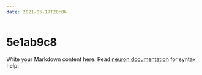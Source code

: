 ```yaml
---
date: 2021-05-17T20:06
---
```


# 5e1ab9c8

Write your Markdown content here. Read [neuron documentation](https://neuron.zettel.page/2011404.html) for syntax help.

